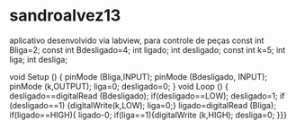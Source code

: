 # sandroalvez13
aplicativo desenvolvido via labview, para controle de peças
const int Bliga=2;
const int Bdesligado=4;
int ligado;
int desligado;
const int k=5;
int liga;
int desliga;

void Setup ()
{
  pinMode (Bliga,INPUT); 
  pinMode (Bdesligado, INPUT);
  pinMode (k,OUTPUT);
  liga=0;
  desligado=0; 
}
void Loop () {
  desligado==digitalRead (Bdesligado);
  if(desligado==LOW);
     desligado=1;
     if (desligado==1) {digitalWrite(k,LOW);
                      liga=0;}
      ligado=digitalRead (Bliga);
      if(ligado==HIGH){
        ligado-0;
        if(liga==1){digitalWrite (k,HIGH);
        desliga=0;
      }}}
